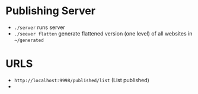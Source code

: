 # Publishing Server

- `./server` runs server
- `./seever flatten` generate flattened version (one level) of all websites in `~/generated`


# URLS
- `http://localhost:9998/published/list` (List published)
- 